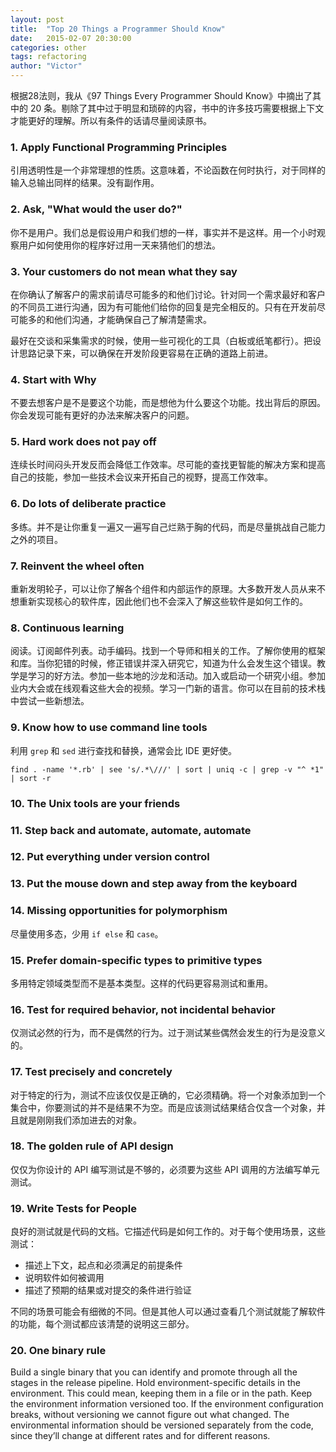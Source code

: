 ```yaml
---
layout: post
title:  "Top 20 Things a Programmer Should Know"
date:   2015-02-07 20:30:00
categories: other
tags: refactoring
author: "Victor"
---
```


根据28法则，我从《97 Things Every Programmer Should Know》中摘出了其中的 20 条。剔除了其中过于明显和琐碎的内容，书中的许多技巧需要根据上下文才能更好的理解。所以有条件的话请尽量阅读原书。

### 1. Apply Functional Programming Principles

引用透明性是一个非常理想的性质。这意味着，不论函数在何时执行，对于同样的输入总输出同样的结果。没有副作用。

### 2. Ask, "What would the user do?"

你不是用户。我们总是假设用户和我们想的一样，事实并不是这样。用一个小时观察用户如何使用你的程序好过用一天来猜他们的想法。

### 3. Your customers do not mean what they say

在你确认了解客户的需求前请尽可能多的和他们讨论。针对同一个需求最好和客户的不同员工进行沟通，因为有可能他们给你的回复是完全相反的。只有在开发前尽可能多的和他们沟通，才能确保自己了解清楚需求。

最好在交谈和采集需求的时候，使用一些可视化的工具（白板或纸笔都行）。把设计思路记录下来，可以确保在开发阶段更容易在正确的道路上前进。

### 4. Start with Why

不要去想客户是不是要这个功能，而是想他为什么要这个功能。找出背后的原因。你会发现可能有更好的办法来解决客户的问题。

### 5. Hard work does not pay off

连续长时间闷头开发反而会降低工作效率。尽可能的查找更智能的解决方案和提高自己的技能，参加一些技术会议来开拓自己的视野，提高工作效率。

### 6. Do lots of deliberate practice

多练。并不是让你重复一遍又一遍写自己烂熟于胸的代码，而是尽量挑战自己能力之外的项目。

### 7. Reinvent the wheel often

重新发明轮子，可以让你了解各个组件和内部运作的原理。大多数开发人员从来不想重新实现核心的软件库，因此他们也不会深入了解这些软件是如何工作的。

### 8. Continuous learning

阅读。订阅邮件列表。动手编码。找到一个导师和相关的工作。了解你使用的框架和库。当你犯错的时候，修正错误并深入研究它，知道为什么会发生这个错误。教学是学习的好方法。参加一些本地的沙龙和活动。加入或启动一个研究小组。参加业内大会或在线观看这些大会的视频。学习一门新的语言。你可以在目前的技术栈中尝试一些新想法。

### 9. Know how to use command line tools

利用 ``grep`` 和 ``sed`` 进行查找和替换，通常会比 IDE 更好使。

``find . -name '*.rb' | see 's/.*\///' | sort | uniq -c | grep -v "^ *1" | sort -r``

### 10. The Unix tools are your friends

### 11. Step back and automate, automate, automate

### 12. Put everything under version control

### 13. Put the mouse down and step away from the keyboard

### 14. Missing opportunities for polymorphism

尽量使用多态，少用 ``if else`` 和 ``case``。

### 15. Prefer domain-specific types to primitive types

多用特定领域类型而不是基本类型。这样的代码更容易测试和重用。

### 16. Test for required behavior, not incidental behavior

仅测试必然的行为，而不是偶然的行为。过于测试某些偶然会发生的行为是没意义的。

### 17. Test precisely and concretely

对于特定的行为，测试不应该仅仅是正确的，它必须精确。将一个对象添加到一个集合中，你要测试的并不是结果不为空。而是应该测试结果结合仅含一个对象，并且就是刚刚我们添加进去的对象。

### 18. The golden rule of API design

仅仅为你设计的 API 编写测试是不够的，必须要为这些 API 调用的方法编写单元测试。

### 19. Write Tests for People

良好的测试就是代码的文档。它描述代码是如何工作的。对于每个使用场景，这些测试：

* 描述上下文，起点和必须满足的前提条件
* 说明软件如何被调用
* 描述了预期的结果或对提交的条件进行验证

不同的场景可能会有细微的不同。但是其他人可以通过查看几个测试就能了解软件的功能，每个测试都应该清楚的说明这三部分。

### 20. One binary rule

Build a single binary that you can identify and promote through all the stages in the release pipeline. Hold environment-specific details in the environment. This could mean, keeping them in a file or in the path. Keep the environment information versioned too. If the environment configuration breaks, without versioning we cannot figure out what changed. The environmental information should be versioned separately from the code, since they’ll change at different rates and for different reasons.
